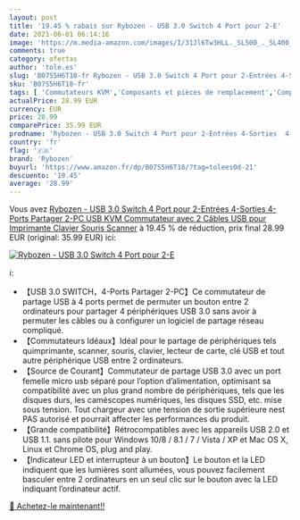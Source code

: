 ```yaml
---
layout: post
title: '19.45 % rabais sur Rybozen - USB 3.0 Switch 4 Port pour 2-E'
date: 2021-06-01 06:14:16
image: 'https://m.media-amazon.com/images/I/31Jl6Tw3HLL._SL500_._SL400_.jpg'
comments: true
category: ofertas
author: 'tole.es'
slug: 'B07S5H6T18-fr Rybozen - USB 3.0 Switch 4 Port pour 2-Entrées 4-Sorties...'
sku: 'B07S5H6T18-fr'
tags: [ 'Commutateurs KVM','Composants et pièces de remplacement','Composants externes','Informatique','rybozen', ]
actualPrice: 28.99 EUR
currency: EUR
price: 28.99
comparePrice: 35.99 EUR
prodname: 'Rybozen - USB 3.0 Switch 4 Port pour 2-Entrées 4-Sorties  4-Ports Partager 2-PC USB KVM Commutateur avec 2 Câbles USB pour Imprimante Clavier Souris Scanner'
country: 'fr'
flag: '🇫🇷'
brand: 'Rybozen'
buyurl: 'https://www.amazon.fr/dp/B07S5H6T18/?tag=tolees0d-21'
descuento: '19.45'
average: '28.99'
---
```


Vous avez [Rybozen - USB 3.0 Switch 4 Port pour 2-Entrées 4-Sorties  4-Ports Partager 2-PC USB KVM Commutateur avec 2 Câbles USB pour Imprimante Clavier Souris Scanner](https://www.amazon.fr/dp/B07S5H6T18/?tag=tolees0d-21)  à  19.45 % de réduction, prix final  28.99 EUR (original: 35.99 EUR) ici:

[![Rybozen - USB 3.0 Switch 4 Port pour 2-E](https://m.media-amazon.com/images/I/31Jl6Tw3HLL._SL500_._SL400_.jpg)](https://www.amazon.fr/dp/B07S5H6T18/?tag=tolees0d-21)

ℹ️:

- 【USB 3.0 SWITCH，4-Ports Partager 2-PC】Ce commutateur de partage USB à 4 ports permet de permuter un bouton entre 2 ordinateurs pour partager 4 périphériques USB 3.0 sans avoir à permuter les câbles ou à configurer un logiciel de partage réseau compliqué.
- 【Commutateurs Idéaux】Idéal pour le partage de périphériques tels quimprimante, scanner, souris, clavier, lecteur de carte, clé USB et tout autre périphérique USB entre 2 ordinateurs.
- 【Source de Courant】Commutateur de partage USB 3.0 avec un port femelle micro usb séparé pour l’option d’alimentation, optimisant sa compatibilité avec un plus grand nombre de périphériques, tels que les disques durs, les caméscopes numériques, les disques SSD, etc. mise sous tension. Tout chargeur avec une tension de sortie supérieure nest PAS autorisé et pourrait affecter les performances du produit.
- 【Grande compatibilité】Rétrocompatibles avec les appareils USB 2.0 et USB 1.1. sans pilote pour Windows 10/8 / 8.1 / 7 / Vista / XP et Mac OS X, Linux et Chrome OS, plug and play.
- 【Indicateur LED et interrupteur à un bouton】Le bouton et la LED indiquent que les lumières sont allumées, vous pouvez facilement basculer entre 2 ordinateurs en un seul clic sur le bouton avec la LED indiquant l’ordinateur actif.

[🛒 Achetez-le maintenant!!](https://www.amazon.fr/dp/B07S5H6T18/?tag=tolees0d-21)
